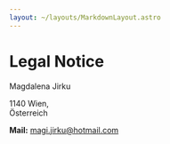 ```yaml
---
layout: ~/layouts/MarkdownLayout.astro
---
```


# Legal Notice

Magdalena Jirku

1140 Wien,\
Österreich

**Mail:** magi.jirku@hotmail.com

